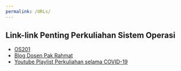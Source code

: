 ```yaml
---
permalink: /URLs/
---
```

## Link-link Penting Perkuliahan Sistem Operasi

- [OS201](https://os.vlsm.org/)
- [Blog Dosen Pak Rahmat](https://rahmatm.samik-ibrahim.vlsm.org/)
- [Youtube Playlist Perkuliahan selama COVID-19](https://os.vlsm.org/playlists/)
